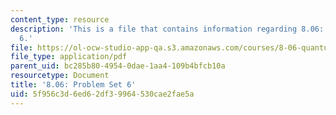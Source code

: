 ```yaml
---
content_type: resource
description: 'This is a file that contains information regarding 8.06: Problem set
  6.'
file: https://ol-ocw-studio-app-qa.s3.amazonaws.com/courses/8-06-quantum-physics-iii-spring-2016/5f956c3d6ed62df39964530cae2fae5a_MIT8_06S16_ps6.pdf
file_type: application/pdf
parent_uid: bc285b80-4954-0dae-1aa4-109b4bfcb10a
resourcetype: Document
title: '8.06: Problem Set 6'
uid: 5f956c3d-6ed6-2df3-9964-530cae2fae5a
---
```


